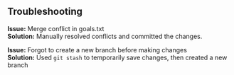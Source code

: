 ## Troubleshooting

**Issue:** Merge conflict in goals.txt  
**Solution:** Manually resolved conflicts and committed the changes.

**Issue:** Forgot to create a new branch before making changes  
**Solution:** Used `git stash` to temporarily save changes, then created a new branch